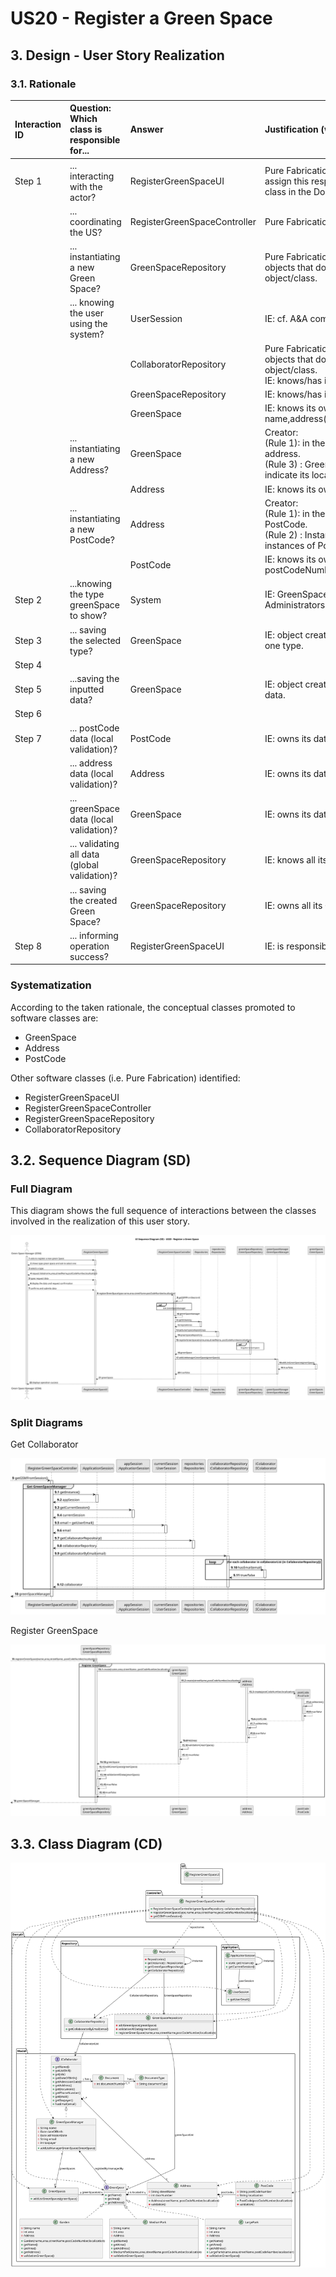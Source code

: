 # US20 - Register a Green Space

## 3. Design - User Story Realization

### 3.1. Rationale

| Interaction ID | Question: Which class is responsible for...   | Answer                       | Justification (with patterns)                                                                                                                   |
|:---------------|:----------------------------------------------|:-----------------------------|:------------------------------------------------------------------------------------------------------------------------------------------------|
| Step 1  		     | 	... interacting with the actor?              | RegisterGreenSpaceUI         | Pure Fabrication: there is no reason to assign this responsibility to any existing class in the Domain Model.                                   |
| 			  		        | 	... coordinating the US?                     | RegisterGreenSpaceController | Pure Fabrication: Controller                                                                                                                    |
| 			  		        | 	... instantiating a new Green Space?         | GreenSpaceRepository         | Pure Fabrication: they form a collection of objects that do not “belong” to any domain object/class.                                            |
| 			  		        | ... knowing the user using the system?        | UserSession                  | IE: cf. A&A component documentation.                                                                                                            |
|                |                                               | CollaboratorRepository       | Pure Fabrication: they form a collection of objects that do not “belong” to any domain object/class.<br>IE: knows/has its own Collaborator      |
| 			  		        | 							                                       | GreenSpaceRepository         | IE: knows/has its own Green Space                                                                                                               |
| 			  		        | 							                                       | GreenSpace                   | IE: knows its own data (e.g. name,address(streetName,postCode),area)                                                                            |
| 			  		        | 	... instantiating a new Address?             | GreenSpace                   | Creator: <br/>(Rule 1): in the DM GreenSpace has a address. <br/>(Rule 3) : GreenSpace uses Address to indicate its location (‘is located in’). |
| 			  		        | 							                                       | Address                      | IE: knows its own data (e.g. streetName)                                                                                                        |
|                | ... instantiating a new PostCode?             | Address                      | Creator: <br/>(Rule 1): in the DM Address has a PostCode.<br/>(Rule 2) : Instances of Address record instances of PostCode.                     |          
|                |                                               | PostCode                     | IE: knows its own data (e.g. postCodeNumber,localization)                                                                                       |                                                                                               
| Step 2         | ...knowing the type greenSpace to show?       | System                       | IE: GreenSpace type are defined by the Administrators.                                                                                          |
| Step 3         | ... saving the selected type?                 | GreenSpace                   | IE: object created in step 1 is classified in one type.                                                                                         |
| Step 4         |                                               |                              |                                                                                                                                                 |
| Step 5  		     | 	...saving the inputted data?                 | GreenSpace                   | IE: object created in step 1 has its own data.                                                                                                  |
| Step 6         |                                               |                              |                                                                                                                                                 |
| Step 7  		     | 	...  postCode data (local validation)?       | PostCode                     | IE: owns its data.                                                                                                                              |
| 		             | 	...  address data (local validation)?        | Address                      | IE: owns its data.                                                                                                                              | 
|                | 	...  greenSpace data (local validation)?     | GreenSpace                   | IE: owns its data.                                                                                                                              |
| 			  		        | 	... validating all data (global validation)? | GreenSpaceRepository         | IE: knows all its GreenSpace.                                                                                                                   | 
| 			  		        | 	... saving the created Green Space?          | GreenSpaceRepository         | IE: owns all its GreenSpace.                                                                                                                    | 
| Step 8  		     | 	... informing operation success?             | RegisterGreenSpaceUI         | IE: is responsible for user interactions.                                                                                                       | 

### Systematization ##

According to the taken rationale, the conceptual classes promoted to software classes are:

* GreenSpace
* Address
* PostCode

Other software classes (i.e. Pure Fabrication) identified:

* RegisterGreenSpaceUI
* RegisterGreenSpaceController
* RegisterGreenSpaceRepository
* CollaboratorRepository

## 3.2. Sequence Diagram (SD)

### Full Diagram

This diagram shows the full sequence of interactions between the classes involved in the realization of this user story.

![Sequence Diagram - Full](svg/us20-sequence-diagram.svg)

### Split Diagrams

Get Collaborator

![Sequence Diagram - Full](svg/us20-partial-sequence-diagram-get-GSM.svg)

Register GreenSpace

![Sequence Diagram - Full](svg/us20-partial-sequence-diagram-register-greenSpace.svg)

## 3.3. Class Diagram (CD)

![Class Diagram](svg/us20-alt2-class-diagram.svg)